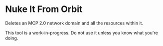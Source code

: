 # Nuke It From Orbit

Deletes an MCP 2.0 network domain and all the resources within it.

This tool is a work-in-progress. Do not use it unless you know what you're doing.
